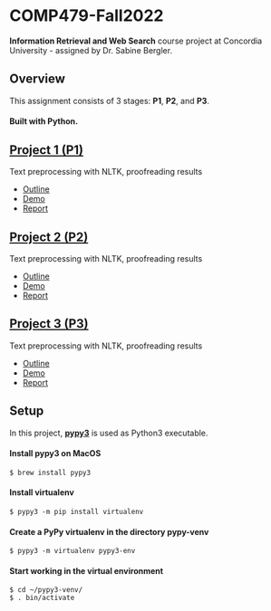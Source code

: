 # COMP479-Fall2022

**Information Retrieval and Web Search** course project at Concordia University - assigned by Dr. Sabine Bergler.

## Overview

This assignment consists of 3 stages: **P1**, **P2**, and **P3**.

#### Built with **Python**.

## [Project 1 (P1)](/P1)

Text preprocessing with NLTK, proofreading results

- [Outline](/P1/p1_outline.pdf)
- [Demo](/P1/deliverables/demo.docx)
- [Report](/P1/deliverables/report.docx)

## [Project 2 (P2)](/P2)

Text preprocessing with NLTK, proofreading results

- [Outline](/P2/p2_outline.pdf)
- [Demo](/P2/deliverables/demo.pdf)
- [Report](/P2/deliverables/report.pdf)

## [Project 3 (P3)](/P3)

Text preprocessing with NLTK, proofreading results

- [Outline](/P3/p3_outline.pdf)
- [Demo](/P3/deliverables/demo.pdf)
- [Report](/P3/deliverables/report.pdf)

## Setup

In this project, [**pypy3**](https://www.pypy.org/) is used as Python3 executable.

#### Install pypy3 on MacOS

`$ brew install pypy3`

#### Install virtualenv

`$ pypy3 -m pip install virtualenv`

#### Create a PyPy virtualenv in the directory pypy-venv

`$ pypy3 -m virtualenv pypy3-env`

#### Start working in the virtual environment

`$ cd ~/pypy3-venv/` </br>
`$ . bin/activate`
